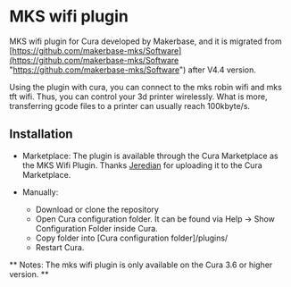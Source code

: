# MKS wifi plugin #

MKS wifi plugin for Cura developed by Makerbase, and it is migrated from [https://github.com/makerbase-mks/Software](https://github.com/makerbase-mks/Software "https://github.com/makerbase-mks/Software")  after V4.4 version.

Using the plugin with cura, you can connect to the mks robin wifi and mks tft wifi. Thus, you can control your 3d printer wirelessly. What is more, transferring gcode files to a printer can usually reach 100kbyte/s.


## Installation ##

* Marketplace:
  The plugin is available through the Cura Marketplace as the MKS Wifi Plugin. Thanks [Jeredian](https://github.com/Jeredian/mks-wifi-plugin "Jeredian") for uploading it to the Cura Marketplace.

* Manually:
  - Download or clone the repository
  - Open Cura configuration folder. It can be found via Help -> Show Configuration Folder inside Cura.
  - Copy folder into [Cura configuration folder]/plugins/
  - Restart Cura.
  
 ** Notes: The mks wifi plugin is only available on the Cura 3.6 or higher version. **
